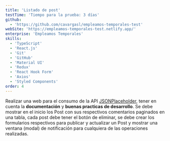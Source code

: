 ```yaml
---
title: 'Listado de post'
testTime: 'Tiempo para la prueba: 3 días'
github:
  - 'https://github.com/cavargasl/empleamos-temporales-test'
webSite: 'https://empleamos-temporales-test.netlify.app/'
enterprise: 'Empleamos Temporales'
skills:
  - 'TypeScript'
  - 'React.js'
  - 'Git'
  - 'GitHub'
  - 'Material UI'
  - 'Redux'
  - 'React Hook Form'
  - 'Axios'
  - 'Styled Components'
order: 4
---
```


Realizar una web para el consumo de la API [JSONPlaceholder](https://jsonplaceholder.typicode.com/), tener en cuenta la **documentación** y **buenas practicas de desarrollo**. Se debe mostrar en el inicio los Post con sus respectivos comentarios paginados en una tabla, cada post debe tener el botón de eliminar, se debe crear los formularios respectivos para publicar y actualizar un Post y mostrar una ventana (modal) de notificación para cualquiera de las operaciones realizadas.
